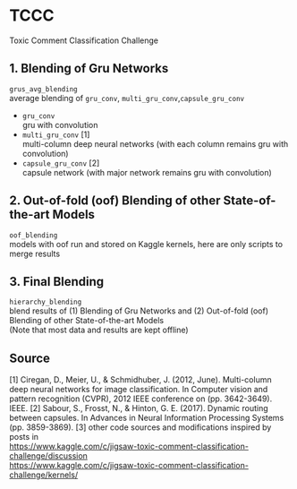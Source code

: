 # TCCC
Toxic Comment Classification Challenge

## 1. Blending of Gru Networks
```grus_avg_blending```  
average blending of ```gru_conv```, ```multi_gru_conv```,```capsule_gru_conv```
- ```gru_conv```  
gru with convolution
- ```multi_gru_conv``` [1]  
multi-column deep neural networks (with each column remains gru with convolution) 
- ```capsule_gru_conv``` [2]  
capsule network (with major network remains gru with convolution)

## 2. Out-of-fold (oof) Blending of other State-of-the-art Models
```oof_blending```  
models with oof run and stored on Kaggle kernels, here are only scripts to merge results

## 3. Final Blending
```hierarchy_blending```  
blend results of (1) Blending of Gru Networks and (2) Out-of-fold (oof) Blending of other State-of-the-art Models    
(Note that most data and results are kept offline)


## Source
[1] Ciregan, D., Meier, U., & Schmidhuber, J. (2012, June). Multi-column deep neural networks for image classification. In Computer vision and pattern recognition (CVPR), 2012 IEEE conference on (pp. 3642-3649). IEEE.
[2] Sabour, S., Frosst, N., & Hinton, G. E. (2017). Dynamic routing between capsules. In Advances in Neural Information Processing Systems (pp. 3859-3869).
[3] other code sources and modifications inspired by posts in  
https://www.kaggle.com/c/jigsaw-toxic-comment-classification-challenge/discussion  
https://www.kaggle.com/c/jigsaw-toxic-comment-classification-challenge/kernels/
